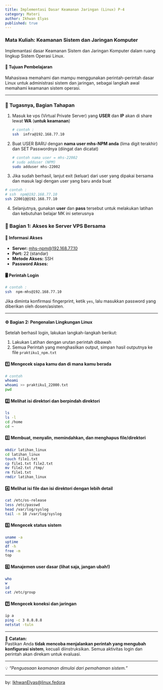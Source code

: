 ```yaml
---
title: Implementasi Dasar Keamanan Jaringan (Linux) P-4
category: Materi
author: Ikhwan Elyas
published: true
---
```



### Mata Kuliah: Keamanan Sistem dan Jaringan Komputer
Implemantasi dasar Keamanan Sistem dan Jaringan Komputer dalam ruang lingkup Sistem Operasi Linux.

#### 🎯 Tujuan Pembelajaran
Mahasiswa memahami dan mampu menggunakan perintah-perintah dasar Linux untuk administrasi sistem dan jaringan, sebagai langkah awal memahami keamanan sistem operasi.

---

### 🧠 Tugasnya, Bagian Tahapan 

1. Masuk ke vps (Virtual Private Server) yang **USER** dan **IP** akan di share lewat **WA** (**untuk keamanan**)

   ```bash
   # contoh : 
   ssh  infra@192.168.77.10
   ```

2. Buat USER BARU dengan **nama user mhs-NPM anda** (lima digit terakhir) dan SET Passwordnya (diingat dan dicatat)

   ```bash
   # contoh nama user = mhs-22002
   # sudo adduser (NPM)
   sudo adduser mhs-22002

   ```

3. Jika sudah berhasil, lanjut exit (keluar) dari user yang dipakai bersama dan masuk lagi dengan user yang baru anda buat 
```bash
# contoh : 
# ssh  npm@192.168.77.10
ssh 22001@@192.168.77.10
```

4. Selanjutnya, gunakan **user** dan **pass** tersebut untuk melakukan latihan dan kebutuhan belajar MK ini seterusnya

### 🧩 Bagian 1: Akses ke Server VPS Bersama

#### 🔐 Informasi Akses
- **Server:** mhs-npm@192.168.77.10  
- **Port:** 22 (standar)  
- **Metode Akses:** SSH
- **Password Akses:**   

#### 🖥️ Perintah Login
```bash
# contoh : 
ssh  npm-mhs@192.168.77.10
```

Jika diminta konfirmasi fingerprint, ketik `yes`, lalu masukkan password yang diberikan oleh dosen/asisten.

---

#### ⚙️ Bagian 2: Pengenalan Lingkungan Linux

Setelah berhasil login, lakukan langkah-langkah berikut:
1. Lakukan Latihan dengan urutan perintah dibawah
2. Semua Perintah yang menghasilkan output, simpan hasil outputnya ke file `praktiku1_npm.txt`

#### 1️⃣ Mengecek siapa kamu dan di mana kamu berada
```bash
# contoh
whoami
whoami >> praktiku1_22000.txt
pwd
```

#### 2️⃣ Melihat isi direktori dan berpindah direktori
```bash
ls
ls -l
cd /home
cd ~
```

#### 3️⃣ Membuat, menyalin, memindahkan, dan menghapus file/direktori
```bash
mkdir latihan_linux
cd latihan_linux
touch file1.txt
cp file1.txt file2.txt
mv file2.txt /tmp/
rm file1.txt
rmdir latihan_linux
```

#### 4️⃣ Melihat isi file dan isi direktori dengan lebih detail
```bash
cat /etc/os-release
less /etc/passwd
head /var/log/syslog
tail -n 10 /var/log/syslog
```

#### 5️⃣ Mengecek status sistem
```bash
uname -a
uptime
df -h
free -m
top
```

#### 6️⃣ Manajemen user dasar (lihat saja, jangan ubah!)
```bash
who
w
id
cat /etc/group
```

#### 7️⃣ Mengecek koneksi dan jaringan
```bash
ip a
ping -c 3 8.8.8.8
netstat -tuln
```

---


📘 **Catatan:**  
Pastikan Anda **tidak mencoba menjalankan perintah yang mengubah konfigurasi sistem**, kecuali diinstruksikan. Semua aktivitas login dan perintah akan direkam untuk evaluasi.

---

💡 *“Penguasaan keamanan dimulai dari pemahaman sistem.”*

---
by: IkhwanElyas@linux.fedora